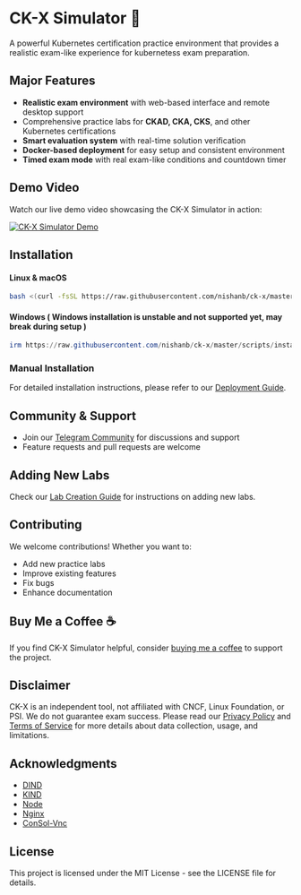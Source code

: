 # CK-X Simulator 🚀

A powerful Kubernetes certification practice environment that provides a realistic exam-like experience for kubernetess exam preparation.

## Major Features

- **Realistic exam environment** with web-based interface and remote desktop support
- Comprehensive practice labs for **CKAD, CKA, CKS**, and other Kubernetes certifications
- **Smart evaluation system** with real-time solution verification
- **Docker-based deployment** for easy setup and consistent environment
- **Timed exam mode** with real exam-like conditions and countdown timer


## Demo Video

Watch our live demo video showcasing the CK-X Simulator in action:

[![CK-X Simulator Demo](https://img.youtube.com/vi/EQVGhF8x7R4/0.jpg)](https://www.youtube.com/watch?v=EQVGhF8x7R4&ab_channel=NishanB)

## Installation

#### Linux & macOS
```bash
bash <(curl -fsSL https://raw.githubusercontent.com/nishanb/ck-x/master/scripts/install.sh)
```

#### Windows ( Windows installation is unstable and not supported yet, may break during setup )
```powershell
irm https://raw.githubusercontent.com/nishanb/ck-x/master/scripts/install.ps1 | iex
```

### Manual Installation
For detailed installation instructions, please refer to our [Deployment Guide](scripts/COMPOSE-DEPLOY.md).

## Community & Support

- Join our [Telegram Community](https://t.me/ckxdev) for discussions and support
- Feature requests and pull requests are welcome

## Adding New Labs

Check our [Lab Creation Guide](docs/how-to-add-new-labs.md) for instructions on adding new labs.

## Contributing

We welcome contributions! Whether you want to:
- Add new practice labs
- Improve existing features
- Fix bugs
- Enhance documentation

## Buy Me a Coffee ☕

If you find CK-X Simulator helpful, consider [buying me a coffee](https://buymeacoffee.com/nishan.b) to support the project.

## Disclaimer

CK-X is an independent tool, not affiliated with CNCF, Linux Foundation, or PSI. We do not guarantee exam success. Please read our [Privacy Policy](docs/PRIVACY_POLICY.md) and [Terms of Service](docs/TERMS_OF_SERVICE.md) for more details about data collection, usage, and limitations.

## Acknowledgments

- [DIND](https://github.com/earthly/dind)
- [KIND](https://github.com/kubernetes-sigs/kind)
- [Node](https://nodejs.org/en)
- [Nginx](https://nginx.org/)
- [ConSol-Vnc](https://github.com/ConSol/docker-headless-vnc-container/)

## License

This project is licensed under the MIT License - see the LICENSE file for details. 
